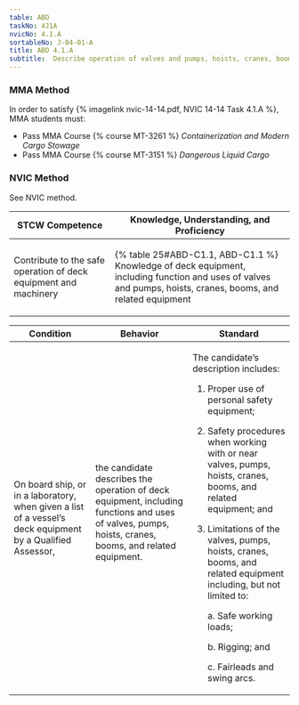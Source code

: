 ```yaml
---
table: ABD
taskNo: 4J1A
nvicNo: 4.1.A 
sortableNo: J-04-01-A
title: ABD 4.1.A 
subtitle:  Describe operation of valves and pumps, hoists, cranes, booms, and related equipment
---
```



### MMA Method

In order to satisfy  {% imagelink nvic-14-14.pdf, NVIC 14-14 Task 4.1.A %}, MMA students must:

* Pass MMA Course {% course MT-3261 %}  *Containerization and Modern Cargo Stowage*
* Pass MMA Course {% course MT-3151 %}  *Dangerous Liquid Cargo*


### NVIC Method

<a onclick="togglevisibility('nvic_methods')" >See NVIC method.</a>

<div id='nvic_methods' class='hide'>

<table>
<thead>
<tr>
<th class='forty'> STCW Competence </th>
<th class='sixty'> Knowledge, Understanding, and Proficiency </th>
</tr>
</thead>




<tbody>
<tr><td markdown='1'>

Contribute to the safe operation of deck equipment and machinery

</td><td markdown='1'>

{% table 25#ABD-C1.1, ABD-C1.1 %} Knowledge of deck equipment, including function and uses of valves and pumps, hoists, cranes, booms, and related equipment

</td></tr>


</tbody>
</table>


<table>
<thead>
<tr><th class='twenty'>  Condition </th><th class='twenty'> Behavior </th><th  class='sixty'>Standard </th></tr>
</thead>
<tbody >



<tr><td markdown='1'>

On board ship, or in a laboratory, when given a list of a vessel’s deck equipment by a Qualified Assessor,

</td><td markdown='1'>

the candidate describes the operation of deck equipment, including functions and uses of valves, pumps, hoists, cranes, booms, and related equipment.

<br>

<div class="tooltip" markdown='1'>



</div>


</td><td markdown='1'>

The candidate’s description includes:

1. Proper use of personal safety equipment;
2. Safety procedures when working with or near valves, pumps, hoists, cranes, booms, and related equipment; and
3. Limitations of the valves, pumps, hoists, cranes, booms, and related equipment including, but not limited to:

	a. Safe working loads;

	b. Rigging; and

	c. Fairleads and swing arcs. 

</td></tr>
</tbody>
</table>
</div>
